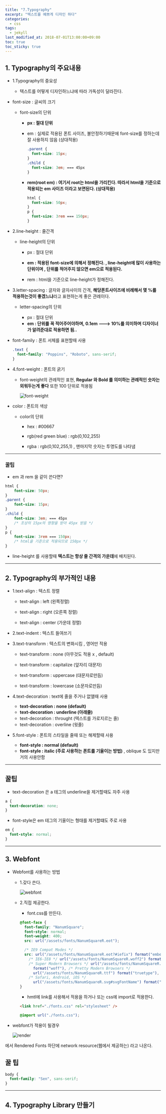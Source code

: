 ```yaml
---
title: "7.Typography"
excerpt: "텍스트를 예쁘게 디자인 하다"
categories:
  - css
tags:
  - jekyll
last_modified_at: 2018-07-01T13:00:00+09:00
toc: true
toc_sticky: true
---
```


## 1. Typography의 주요내용

- 1.Typography의 중요성

  - 텍스트를 어떻게 디자인하느냐에 따라 가독성이 달라진다.

* font-size : 글씨의 크기

  - font-size의 단위

    - **px : 절대 단위**

    - em : 실제로 적용된 폰트 사이즈, 불안정하기때문에 font-size를 정하는데 잘 사용하지 않음 (상대적용)

      ```css
      .parent {
        font-size: 15px;
      }
      .child {
        font-size: 3em; === 45px
      }
      ```

    * **rem(root em) : 여기서 root는 html을 가리킨다. 따라서 html을 기준으로 적용되는 em 사이즈 이라고 보면된다. (상대적용)**

      ```css
      html {
        font-size: 50px;
      }
      p {
        font-size: 3rem === 150px;
      }
      ```

- 2.line-height : 줄간격

  - line-height의 단위

    - px : 절대 단위

    - **em : 적용된 font-size에 의해서 정해진다. , line-height에 많이 사용하는 단위이며 , 단위를 적어주지 않으면 em으로 적용된다.**

    - rem : html을 기준으로 line-height가 정해진다.

* 3.letter-spacing : 글자와 글자사이의 간격, **해당폰트사이즈에 비례해서 몇 %를 적용하는것이 좋겠느냐**라고 표현하는게 좋은 관례이다.

  - letter-spacing의 단위

    - px : 절대 단위

    * **em : 단위를 꼭 적어주어야하며, 0.1em ---> 10%를 의미하며 디자이너가 알려준대로 적용하면 됨..**

- font-family : 폰트 서체를 표현할때 사용

  ```css
  .text {
    font-family: "Poppins", "Roboto", sans-serif;
  }
  ```

  <!--font 서체중 Poppints를 적용해줘 그게 없으면 Roboto를 적용해줘 그게없으면 sans-serif를 적용해줘  -->

* 4.font-weight : 폰트의 굵기

  - font-weight의 관례적인 표현, **Regular 와 Bold 를 의미하는 관례적인 숫자는 외워두는게 좋다** 또한 100 단위로 적용됨

    ![font-weight](/assets/images/css_img/font-weight.PNG)

- color : 폰트의 색상

  - color의 단위

    - hex : #00667

    * rgb(red green blue) : rgb(0,102,255)

    * rgba : rgb(0,102,255,1) , 맨마지막 숫자는 투명도를 나타냄

---

### 꿀팁

- em 과 rem 을 같이 쓴다면?

```css
html {
    font-size: 50px;
}
.parent {
    font-size: 15px;
}
.child {
    font-size: 3em; === 45px
    /* 조상의 15px의 영향을 받아 45px 받음 */
}
p {
    font-size: 3rem === 150px;
    /* html을 기준으로 적용되므로 150px */
}
```

- line-height 를 사용할때 **텍스트는 항상 줄 간격의 가운데**에 배치된다.

---

## 2. Typography의 부가적인 내용

- 1.text-align : 텍스트 정렬

  - text-align : left (왼쪽정렬)

  - text-align : right (오른쪽 정렬)

  - text-align : center (가운데 정렬)

* 2.text-indent : 텍스트 들여쓰기

- 3.text-transform : 텍스트의 변화시킴 , 영어만 적용

  - text-transform : none (아무것도 적용 x , default)

  - text-transform : capitalize (앞자리 대문자)

  - text-transform : uppercase (대문자로만듬)

  - text-transform : lowercase (소문자로만듬)

* 4.text-decoration : text에 줄을 주거나 없앨때 사용

  - **text-decoration : none (default)**

  * **text-decoration : underline (아래줄)**

  - text-decoration : throught (텍스트를 가로지르는 줄)

  * text-decoration : overline (윗줄)

- 5.font-style : 폰트의 스타일을 줄때 또는 해제할때 사용

  - **font-style : normal (default)**

  * **font-style : italic (주로 사용하는 폰트를 기울이는 방법)** , oblique 도 있지만 거의 사용안함

---

## 꿀팁

- text-decoration 은 a 테그의 underline을 제거할때도 자주 사용

```css
a {
  text-decoration: none;
}
```

- font-style은 em 테그의 기울이는 형태를 제거할떄도 주로 사용

```css
em {
  font-style: normal;
}
```

---

## 3. Webfont

- Webfont를 사용하는 방법

  - 1.갖다 쓴다.

    ![webfont](/assets/images/css_img/webfont.PNG)

  * 2.직접 제공한다.

    - font.css를 만든다.

    ```css
    @font-face {
      font-family: "NanumSquare";
      font-style: normal;
      font-weight: 400;
      src: url("/assets/fonts/NanumSquareR.eot");

      /* IE9 Compat Modes */
      src: url("/assets/fonts/NanumSquareR.eot?#iefix") format("embedded-opentype"),
        /* IE6-IE8 */ url("/assets/fonts/NanumSquareR.woff2") format("woff2"),
        /* Super Modern Browsers */ url("/assets/fonts/NanumSquareR.woff")
          format("woff"), /* Pretty Modern Browsers */
          url("/assets/fonts/NanumSquareR.ttf") format("truetype"),
        /* Safari, Android, iOS */
          url("/assets/fonts/NanumSquareR.svg#svgFontName") format("svg"); /* Legacy iOS */
    }
    ```

     <!-- 밑의 url은 "font face css trick" 사이트에서 가져오면 됨 , 각각의 브라우저마다 지원하는 확장자가 다르기 확장자에 따른 font를 적용하기 위함임 -->

    - hmtl에 link를 사용해서 적용을 하거나 또는 css에 import로 적용한다.

    ```html
    <link href="./fonts.css" rel="stylesheet" />
    ```

    ```css
    @import url("./fonts.css");
    ```

* webfont가 적용이 될경우

  ![render](/assets/images/css_img/renderingfont.PNG)

에서 Rendered Fonts 하단에 network resource(웹에서 제공하는) 라고 나온다.

## 꿀 팁

```css
body {
  font-family: "Sen", sans-serif;
}
```

<!-- body 의 요소에게 font-family를 적용시키면 모든 요소에 폰트가 적용이 된다. -->

---

## 4. Typography Library 만들기
